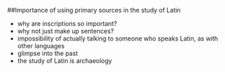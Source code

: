 ##Importance of using primary sources in the study of Latin

- why are inscriptions so important?
- why not just make up sentences?
- impossibility of actually talking to someone who speaks Latin, as with other languages
- glimpse into the past
- the study of Latin is archaeology
